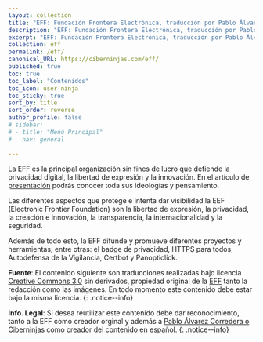 ```yaml
---
layout: collection
title: "EFF: Fundación Frontera Electrónica, traducción por Pablo Álvarez Corredera: Ciberninjas"
description: "EFF: Fundación Frontera Electrónica, traducción por Pablo Álvarez Corredera: Ciberninjas"
excerpt: "EFF: Fundación Frontera Electrónica, traducción por Pablo Álvarez Corredera: Ciberninjas"
collection: eff
permalink: /eff/
canonical_URL: https://ciberninjas.com/eff/
published: true
toc: true
toc_label: "Contenidos"
toc_icon: user-ninja
toc_sticky: true
sort_by: title
sort_order: reverse
author_profile: false
# sidebar:
# - title: "Menú Principal"
#   nav: general

---
```


La EFF es la principal organización sin fines de lucro que defiende la privacidad digital, la libertad de expresión y la innovación. En el artículo de [presentación](/eff/fundacion-frontera-electronica/) podrás conocer toda sus ideologías y pensamiento.

Las diferentes aspectos que protege e intenta dar visibilidad la EEF (Electronic Frontier Foundation) son la libertad de expresión, la privacidad, la creación e innovación, la transparencia, la internacionalidad y la seguridad.

Además de todo esto, la EFF difunde y promueve diferentes proyectos y herramientas; entre otras: el badge de privacidad, HTTPS para todos, Autodefensa de la Vigilancia, Certbot y Panopticlick.

**Fuente**: El contenido siguiente son traducciones realizadas bajo licencia [Creative Commons 3.0](https://creativecommons.org/licenses/by-sa/3.0/deed.es) sin derivados, propiedad original de la [EFF](https://kutt.it/eff) tanto la redacción como las imágenes. En todo momento este contenido debe estar bajo la misma licencia.
{: .notice--info}

**Info. Legal**: Si desea reutilizar este contenido debe dar reconocimiento, tanto a la EFF como creador orginal y además a [Pablo Álvarez Corredera o Ciberninjas](https://kutt.it/ciberninjas) como creador del contenido en español.
{: .notice--info}
